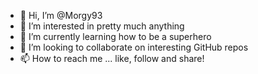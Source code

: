 - 👋 Hi, I’m @Morgy93
- 👀 I’m interested in pretty much anything
- 🌱 I’m currently learning how to be a superhero
- 💞️ I’m looking to collaborate on interesting GitHub repos
- 📫 How to reach me ... like, follow and share!

<!---
Morgy93/Morgy93 is a ✨ special ✨ repository because its `README.md` (this file) appears on your GitHub profile.
You can click the Preview link to take a look at your changes.
--->
